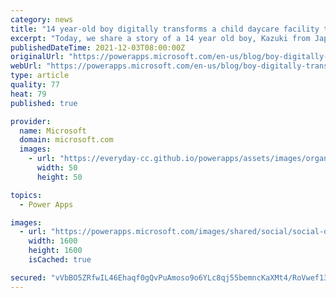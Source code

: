 ```yaml
---
category: news
title: "14 year-old boy digitally transforms a child daycare facility through Microsoft Power Apps"
excerpt: "Today, we share a story of a 14 year old boy, Kazuki from Japan who empowers others through Power Apps."
publishedDateTime: 2021-12-03T08:00:00Z
originalUrl: "https://powerapps.microsoft.com/en-us/blog/boy-digitally-transforms-a-child-daycare-facility/"
webUrl: "https://powerapps.microsoft.com/en-us/blog/boy-digitally-transforms-a-child-daycare-facility/"
type: article
quality: 77
heat: 79
published: true

provider:
  name: Microsoft
  domain: microsoft.com
  images:
    - url: "https://everyday-cc.github.io/powerapps/assets/images/organizations/microsoft.com-50x50.jpg"
      width: 50
      height: 50

topics:
  - Power Apps

images:
  - url: "https://powerapps.microsoft.com/images/shared/social/social-default-image.png"
    width: 1600
    height: 1600
    isCached: true

secured: "vVbBO5ZRfwIL46Ehaqf0gQvPuAmoso9o6YLc8qj55bemncKaXMt4/RoVwef13LimRn3RHnRzOzFqWiEyN5QX5y9ZJEeJeSjzxir3RMtGzXohUons1FmnLK2mDlWnJ470EQy2j3VyqoU6l8LKPzoxpFeoYfmAGhGEk1fKSdH1uR6EpNy8LUMK5C1cgnhV8Boim3bdQN2j4WeB5LvCHr9DTghwN6FEfarcpEB9SSE/HyKX95ljS2mIn6mdbxollQHRjtNrWcWI/BD+zWh/jx4R/xhkVRA+IocD3ibHGrTHpemukgUmxqYAkjUl9LSlSUnxQSJnaRNMWhnv3aRoWBDggQnc9lFyTGJOkMJi6Pn6eOg=;nEb2fTQ6LxHDWMOSthAvgA=="
---
```


